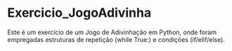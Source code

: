 # Exercicio_JogoAdivinha
Este é um exercício de um Jogo de Adivinhação em Python, onde foram empregadas estruturas de repetição (while True:) e condições (if/elif/else).
